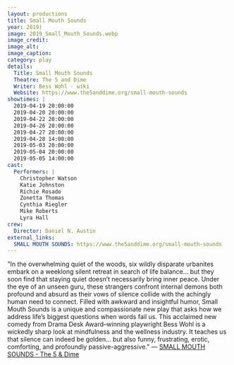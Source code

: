 ```yaml
---
layout: productions
title: Small Mouth Sounds
year: 2019)
image: 2019_Small_Mouth_Sounds.webp
image_credit: 
image_alt:
image_caption:
category: play
details:
  Title: Small Mouth Sounds
  Theatre: The 5 and Dime
  Writer: Bess Wohl - wiki
  Website: https://www.the5anddime.org/small-mouth-sounds
showtimes: |
  2019-04-19 20:00:00
  2019-04-20 20:00:00
  2019-04-22 20:00:00
  2019-04-26 20:00:00
  2019-04-27 20:00:00
  2019-04-28 14:00:00
  2019-05-03 20:00:00
  2019-05-04 20:00:00
  2019-05-05 14:00:00
cast:
  Performers: |
    Christopher Watson
    Katie Johnston
    Richie Rosado
    Zonetta Thomas
    Cynthia Riegler
    Mike Roberts
    Lyra Hall
crew:
  Director: Daniel N. Austin
external_links:
  SMALL MOUTH SOUNDS: https://www.the5anddime.org/small-mouth-sounds
---
```

"In the overwhelming quiet of the woods, six wildly disparate urbanites embark on a weeklong silent retreat in search of life balance… but they soon find that staying quiet doesn’t necessarily bring inner peace. Under the eye of an unseen guru, these strangers confront internal demons both profound and absurd as their vows of silence collide with the achingly human need to connect. Filled with awkward and insightful humor, Small Mouth Sounds is a unique and compassionate new play that asks how we address life’s biggest questions when words fail us. This acclaimed new comedy from Drama Desk Award–winning playwright Bess Wohl is a wickedly sharp look at mindfulness and the wellness industry. It teaches us that silence can indeed be golden… but also funny, frustrating, erotic, comforting, and profoundly passive-aggressive." — [SMALL MOUTH SOUNDS - The 5 & Dime](https://www.the5anddime.org/small-mouth-sounds)
